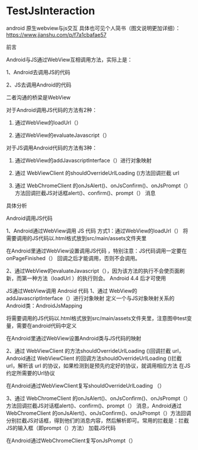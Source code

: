 # TestJsInteraction
android 原生webview与js交互
具体也可见个人简书（图文说明更加详细）：https://www.jianshu.com/p/f7a1cbafae57


前言

Android与JS通过WebView互相调用方法，实际上是：

1、Android去调用JS的代码

2、JS去调用Android的代码

二者沟通的桥梁是WebView



对于Android调用JS代码的方法有2种： 

1. 通过WebView的loadUrl（） 

2. 通过WebView的evaluateJavascript（）

对于JS调用Android代码的方法有3种： 

1. 通过WebView的addJavascriptInterface（）进行对象映射 

2. 通过 WebViewClient 的shouldOverrideUrlLoading ()方法回调拦截 url 

3. 通过 WebChromeClient 的onJsAlert()、onJsConfirm()、onJsPrompt（）方法回调拦截JS对话框alert()、confirm()、prompt（） 消息



具体分析

Android调用JS代码

1、Android通过WebView调用 JS 代码
方式1：通过WebView的loadUrl（）
将需要调用的JS代码以.html格式放到src/main/assets文件夹里

在Android里通过WebView设置调用JS代码 ，特别注意：JS代码调用一定要在 onPageFinished（） 回调之后才能调用，否则不会调用。


2、通过WebView的evaluateJavascript（），因为该方法的执行不会使页面刷新，而第一种方法（loadUrl ）的执行则会。
Android 4.4 后才可使用



JS通过WebView调用 Android 代码
1、通过 WebView的addJavascriptInterface（）进行对象映射
定义一个与JS对象映射关系的Android类：AndroidJsMapping

将需要调用的JS代码以.html格式放到src/main/assets文件夹里，注意图中test变量，需要在android代码中定义

在Android里通过WebView设置Android类与JS代码的映射

2、通过 WebViewClient 的方法shouldOverrideUrlLoading ()回调拦截 url，Android通过 WebViewClient 的回调方法shouldOverrideUrlLoading ()拦截 url，解析该 url 的协议，如果检测到是预先约定好的协议，就调用相应方法 
在JS约定所需要的Url协议 

在Android通过WebViewClient复写shouldOverrideUrlLoading （）


3、通过 WebChromeClient 的onJsAlert()、onJsConfirm()、onJsPrompt（）方法回调拦截JS对话框alert()、confirm()、prompt（） 消息，Android通过 WebChromeClient 的onJsAlert()、onJsConfirm()、onJsPrompt（）方法回调分别拦截JS对话框，得到他们的消息内容，然后解析即可。常用的拦截是：拦截 JS的输入框（即prompt（）方法）
加载JS代码

在Android通过WebChromeClient复写onJsPrompt（）






